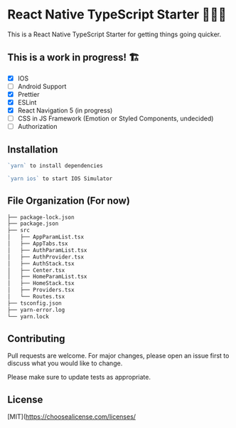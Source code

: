
# React Native TypeScript Starter 🚀🚀🚀

This is a React Native TypeScript Starter for getting things going quicker.

## This is a work in progress! 🏗️

- [x] IOS
- [ ] Android Support
- [x] Prettier
- [x] ESLint
- [x] React Navigation 5 (in progress)
- [ ] CSS in JS Framework (Emotion or Styled Components, undecided)
- [ ] Authorization

## Installation

```js
`yarn` to install dependencies

`yarn ios` to start IOS Simulator
```

## File Organization (For now)

```bash
├── package-lock.json
├── package.json
├── src
│   ├── AppParamList.tsx
│   ├── AppTabs.tsx
│   ├── AuthParamList.tsx
│   ├── AuthProvider.tsx
│   ├── AuthStack.tsx
│   ├── Center.tsx
│   ├── HomeParamList.tsx
│   ├── HomeStack.tsx
│   ├── Providers.tsx
│   └── Routes.tsx
├── tsconfig.json
├── yarn-error.log
└── yarn.lock
```

## Contributing

Pull requests are welcome. For major changes, please open an issue first to discuss what you would like to change.

Please make sure to update tests as appropriate.

## License

[MIT](https://choosealicense.com/licenses/
